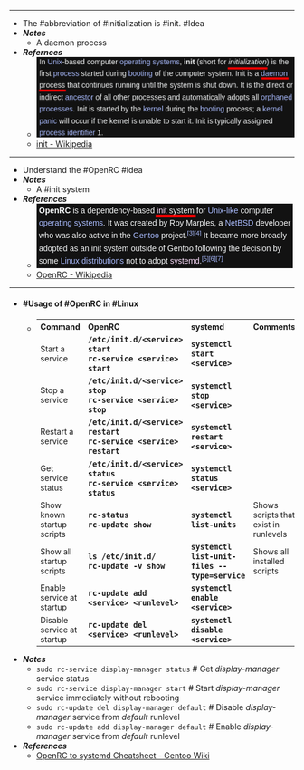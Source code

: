 - ---
- The #abbreviation of #initialization is #init. #Idea
- ***Notes***
	- A daemon process
- ***Refernces***
	- ![2022-12-18_18-42.png](../assets/2022-12-18_18-42_1671360183323_0.png)
	- [init - Wikipedia](https://en.wikipedia.org/wiki/Init)
- ---
- Understand the #OpenRC #Idea
- ***Notes***
	- A #init system
- ***References***
	- ![2022-12-18_18-44.png](../assets/2022-12-18_18-44_1671360297378_0.png)
	- [OpenRC - Wikipedia](https://en.wikipedia.org/wiki/OpenRC)
- ---
- #### #Usage of #OpenRC in #Linux
	- <table class="table table-striped table-condensed">
	  <tbody><tr>
	  <th>Command</th>
	  <th>OpenRC</th>
	  <th>systemd</th>
	  <th>Comments
	  </th></tr>
	  <tr>
	  <td>Start a service</td>
	  <td><span style="font-family: monospace; font-size: 95%; font-weight: bold;" class="tripleclick-separator">/etc/init.d/&lt;service&gt; start</span> <br> <span style="font-family: monospace; font-size: 95%; font-weight: bold;" class="tripleclick-separator">rc-service &lt;service&gt; start</span></td>
	  <td><span style="font-family: monospace; font-size: 95%; font-weight: bold;" class="tripleclick-separator">systemctl start &lt;service&gt;</span></td>
	  <td>
	  </td></tr>
	  <tr>
	  <td>Stop a service</td>
	  <td><span style="font-family: monospace; font-size: 95%; font-weight: bold;" class="tripleclick-separator">/etc/init.d/&lt;service&gt; stop</span> <br> <span style="font-family: monospace; font-size: 95%; font-weight: bold;" class="tripleclick-separator">rc-service &lt;service&gt; stop</span></td>
	  <td><span style="font-family: monospace; font-size: 95%; font-weight: bold;" class="tripleclick-separator">systemctl stop &lt;service&gt;</span></td>
	  <td>
	  </td></tr>
	  <tr>
	  <td>Restart a service</td>
	  <td><span style="font-family: monospace; font-size: 95%; font-weight: bold;" class="tripleclick-separator">/etc/init.d/&lt;service&gt; restart</span> <br> <span style="font-family: monospace; font-size: 95%; font-weight: bold;" class="tripleclick-separator">rc-service &lt;service&gt; restart</span></td>
	  <td><span style="font-family: monospace; font-size: 95%; font-weight: bold;" class="tripleclick-separator">systemctl restart &lt;service&gt;</span></td>
	  <td>
	  </td></tr>
	  <tr>
	  <td>Get service status</td>
	  <td><span style="font-family: monospace; font-size: 95%; font-weight: bold;" class="tripleclick-separator">/etc/init.d/&lt;service&gt; status</span> <br> <span style="font-family: monospace; font-size: 95%; font-weight: bold;" class="tripleclick-separator">rc-service &lt;service&gt; status</span></td>
	  <td><span style="font-family: monospace; font-size: 95%; font-weight: bold;" class="tripleclick-separator">systemctl status &lt;service&gt;</span></td>
	  <td>
	  </td></tr>
	  <tr>
	  <td>Show known startup scripts</td>
	  <td><span style="font-family: monospace; font-size: 95%; font-weight: bold;" class="tripleclick-separator">rc-status</span> <br> <span style="font-family: monospace; font-size: 95%; font-weight: bold;" class="tripleclick-separator">rc-update show</span></td>
	  <td><span style="font-family: monospace; font-size: 95%; font-weight: bold;" class="tripleclick-separator">systemctl list-units</span></td>
	  <td>Shows scripts that exist in runlevels
	  </td></tr>
	  <tr>
	  <td>Show all startup scripts</td>
	  <td><span style="font-family: monospace; font-size: 95%; font-weight: bold;" class="tripleclick-separator">ls /etc/init.d/</span> <br> <span style="font-family: monospace; font-size: 95%; font-weight: bold;" class="tripleclick-separator">rc-update -v show</span></td>
	  <td><span style="font-family: monospace; font-size: 95%; font-weight: bold;" class="tripleclick-separator">systemctl list-unit-files --type=service</span></td>
	  <td>Shows all installed scripts
	  </td></tr>
	  <tr>
	  <td>Enable service at startup</td>
	  <td><span style="font-family: monospace; font-size: 95%; font-weight: bold;" class="tripleclick-separator">rc-update add &lt;service&gt; &lt;runlevel&gt;</span></td>
	  <td><span style="font-family: monospace; font-size: 95%; font-weight: bold;" class="tripleclick-separator">systemctl enable &lt;service&gt;</span></td>
	  <td>
	  </td></tr>
	  <tr>
	  <td>Disable service at startup</td>
	  <td><span style="font-family: monospace; font-size: 95%; font-weight: bold;" class="tripleclick-separator">rc-update del &lt;service&gt; &lt;runlevel&gt;</span></td>
	  <td><span style="font-family: monospace; font-size: 95%; font-weight: bold;" class="tripleclick-separator">systemctl disable &lt;service&gt;</span></td>
	  <td>
	  </td></tr></tbody></table>
- ***Notes***
	- `sudo rc-service display-manager status` # Get *display-manager* service status
	- `sudo rc-service display-manager start` # Start *display-manager* service immediately without rebooting
	- `sudo rc-update del display-manager default` # Disable *display-manager* service from *default* runlevel
	- `sudo rc-update add display-manager default` # Enable *display-manager* service from *default* runlevel
- ***References***
	- [OpenRC to systemd Cheatsheet - Gentoo Wiki](https://wiki.gentoo.org/wiki/OpenRC_to_systemd_Cheatsheet)